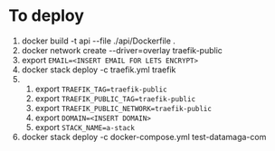 # To deploy

1. docker build -t api --file ./api/Dockerfile .
1. docker network create --driver=overlay traefik-public
1. export `EMAIL=<INSERT EMAIL FOR LETS ENCRYPT>`
1. docker stack deploy -c traefik.yml traefik
1. 
    1. export `TRAEFIK_TAG=traefik-public`
    1. export `TRAEFIK_PUBLIC_TAG=traefik-public`
    1. export `TRAEFIK_PUBLIC_NETWORK=traefik-public` 
    1. export `DOMAIN=<INSERT DOMAIN>` 
    1. export `STACK_NAME=a-stack`
1. docker stack deploy -c docker-compose.yml test-datamaga-com